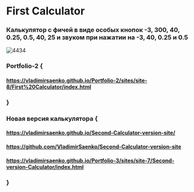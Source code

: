 # First Calculator
 
### Калькулятор с фичей в виде особых кнопок -3, 300, 40, 0.25, 0.5, 40, 25 и звуком при нажатии на -3, 40, 0.25 и 0.5

![4434](https://user-images.githubusercontent.com/56477695/115112765-bf169500-9f8f-11eb-86c2-8e8327e73160.png)

### Portfolio-2 {

#### https://vladimirsaenko.github.io/Portfolio-2/sites/site-8/First%20Calculator/index.html

### }

### Новая версия калькулятора {

#### https://vladimirsaenko.github.io/Second-Calculator-version-site/

#### https://github.com/VladimirSaenko/Second-Calculator-version-site

#### https://vladimirsaenko.github.io/Portfolio-3/sites/site-7/Second-version-Calculator/index.html

### }
